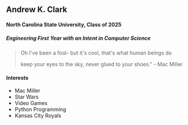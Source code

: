 ## Andrew K. Clark

#### North Carolina State University, Class of 2025

##### Engineering First Year with an Intent in Computer Science

> Oh I've been a fool- but it's cool, that's what human beings do
> 
> keep your eyes to the sky, never glued to your shoes." - Mac Miller

#### Interests
* Mac Miller
* Star Wars
* Video Games
* Python Programming
* Kansas City Royals

